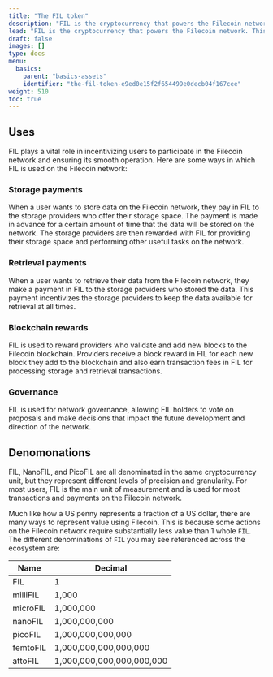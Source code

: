 ```yaml
---
title: "The FIL token"
description: "FIL is the cryptocurrency that powers the Filecoin network. This page explains what FIL is and how it can be used."
lead: "FIL is the cryptocurrency that powers the Filecoin network. This page explains what FIL is, how it can be used, and it's denominations."
draft: false
images: []
type: docs
menu:
  basics:
    parent: "basics-assets"
    identifier: "the-fil-token-e9ed0e15f2f654499e0decb04f167cee"
weight: 510
toc: true
---
```


## Uses

FIL plays a vital role in incentivizing users to participate in the Filecoin network and ensuring its smooth operation. Here are some ways in which FIL is used on the Filecoin network:

### Storage payments

When a user wants to store data on the Filecoin network, they pay in FIL to the storage providers who offer their storage space. The payment is made in advance for a certain amount of time that the data will be stored on the network. The storage providers are then rewarded with FIL for providing their storage space and performing other useful tasks on the network.

### Retrieval payments

When a user wants to retrieve their data from the Filecoin network, they make a payment in FIL to the storage providers who stored the data. This payment incentivizes the storage providers to keep the data available for retrieval at all times.

### Blockchain rewards

FIL is used to reward providers who validate and add new blocks to the Filecoin blockchain. Providers receive a block reward in FIL for each new block they add to the blockchain and also earn transaction fees in FIL for processing storage and retrieval transactions.

### Governance

FIL is used for network governance, allowing FIL holders to vote on proposals and make decisions that impact the future development and direction of the network.

## Denomonations

FIL, NanoFIL, and PicoFIL are all denominated in the same cryptocurrency unit, but they represent different levels of precision and granularity. For most users, FIL is the main unit of measurement and is used for most transactions and payments on the Filecoin network.

Much like how a US penny represents a fraction of a US dollar, there are many ways to represent value using Filecoin. This is because some actions on the Filecoin network require substantially less value than 1 whole `FIL`. The different denominations of `FIL` you may see referenced across the ecosystem are:

| Name     | Decimal             |
| -------- | ------------------- |
| FIL      | 1                   |
| milliFIL | 1,000                |
| microFIL | 1,000,000             |
| nanoFIL  | 1,000,000,000          |
| picoFIL  | 1,000,000,000,000       |
| femtoFIL | 1,000,000,000,000,000    |
| attoFIL  | 1,000,000,000,000,000,000 |
